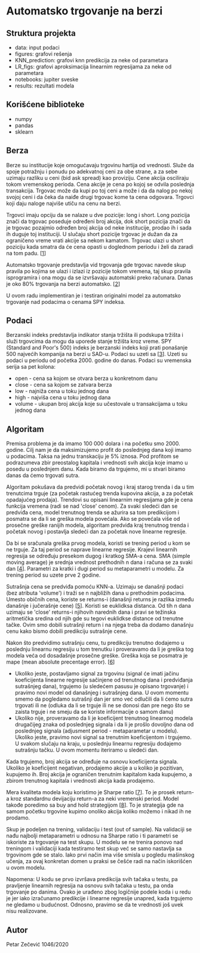 # Automatsko trgovanje na berzi

## Struktura projekta

- data: input podaci
- figures: grafovi rešenja
- KNN_prediction: grafovi knn predikcija za neke od parametara
- LR_figs: grafovi aproksimacija linearnim regresijama za neke od parametara
- notebooks: jupiter sveske
- results: rezultati modela

## Korišćene biblioteke

- numpy
- pandas
- sklearn

## Berza

Berze su institucije koje omogućavaju trgovinu hartija od vrednosti. Služe da spoje potražnju i ponudu po adekvatnoj ceni za obe strane, a za sebe uzimaju razliku u ceni (bid ask spread) kao proviziju. Cene akcija osciliraju tokom vremenskog perioda. Cena akcije je cena po kojoj se odvila poslednja transakcija. Trgovac može da kupi po toj ceni a može i da da nalog po nekoj svojoj ceni i da čeka da naiđe drugi trgovac kome ta cena odgovara. Trgovci koji daju naloge najviše utiču na cenu na berzi.

Trgovci imaju opciju da se nalaze u dve pozicije: long i short. Long pozicija znači da trgovac poseduje određeni broj akcija, dok short pozicija znači da je trgovac pozajmio određen broj akcija od neke institucije, prodao ih i sada ih duguje toj instituciji. U slučaju short pozicije trgovac je dužan da za ograničeno vreme vrati akcije sa nekom kamatom. Trgovac ulazi u short poziciju kada smatra da će cena opasti u doglednom periodu i želi da zaradi na tom padu. [[1](https://en.wikipedia.org/wiki/Stock_market)]

Automatsko trgovanje predstavlja vid trgovanja gde trgovac navede skup pravila po kojima se ulazi i izlazi iz pozicije tokom vremena, taj skup pravila isprogramira i ona mogu da se izvršavaju automatski preko računara. Danas je oko 80% trgovanja na berzi automatsko. [[2](https://www.academia.edu/28488586/Quantitative_Trading_Ernest_P_Chan)]

U ovom radu implementiran je i testiran originalni model za automatsko trgovanje nad podacima o cenama SPY indeksa.

## Podaci

Berzanski indeks predstavlja indikator stanja tržišta ili podskupa tržišta i služi trgovcima da mogu da uporede stanje tržišta kroz vreme. SPY (Standard and Poor's 500) indeks je berzanski indeks koji prati ponašanje 500 najvećih kompanija na berzi u SAD-u. Podaci su uzeti sa [[3](https://finance.yahoo.com/quote/SPY/history?p=SPY)].
Uzeti su podaci u periodu od početka 2000. godine do danas.
Podaci su vremenska serija sa pet kolona:

- open - cena sa kojom se otvara berza u konkretnom danu
- close - cena sa kojom se zatvara berza
- low - najniža cena u toku jednog dana
- high - najviša cena u toku jednog dana
- volume - ukupan broj akcija koje su učestovale u transakcijama u toku jednog dana

## Algoritam

Premisa problema je da imamo 100 000 dolara i na početku smo 2000. godine. Cilj nam je da maksimizujemo profit do poslednjeg dana koji imamo u podacima. Taksa na jednu transkaciju je 5% iznosa. Pod profitom se podrazumeva zbir preostalog kapitala i vrednosti svih akcija koje imamo u posedu u poslednjem danu. Kada biramo da trgujemo, mi u stvari biramo danas da ćemo trgovati sutra.

Algoritam pokušava da predvidi početak novog i kraj starog trenda i da u tim trenutcima trguje (za početak rastućeg trenda kupovina akcija, a za početak opadajućeg prodaja). Trendovi su opisani linearnim regresijama gde je cena funkcija vremena (radi se nad 'close' cenom). Za svaki sledeći dan se predviđa cena, model trenutnog trenda se ažurira sa tom predikcijom i posmatra se da li se greška modela povećala. Ako se povećala više od prosečne greške ranijih modela, algoritam predviđa kraj trenutnog trenda i početak novog i postavlja sledeći dan za početak nove linearne regresije.

Da bi se sračunala greška prvog modela, koristi se trening period u kom se ne trguje. Za taj period se naprave linearne regresije. Krajevi linearnih regresija se određuju presekom dugog i kratkog SMA-a cena. SMA (simple moving average) je srednja vrednost prethodnih n dana i računa se za svaki dan [[4](https://www.investopedia.com/terms/s/sma.asp#:~:text=A%20simple%20moving%20average%20is%20a%20technical%20indicator,simple%20moving%20average%20is%20used%20to%20show%20a)]. Parametri za kratki i dugi period su metaparametri u modelu. Za trening period su uzete prve 2 godine.

Sutrašnja cena se predviđa pomoću KNN-a. Uzimaju se današnji podaci (bez atributa 'volume') i traži se n najbližih dana u prethodnim podacima. Umesto običnih cena, koriste se returns-i (današnji returns je razlika između današnje i jučerašnje cene) [[5](https://www.investopedia.com/terms/r/return.asp#:~:text=A%20return%2C%20also%20known%20as%20a%20financial%20return%2C,derived%20from%20the%20ratio%20of%20profit%20to%20investment.)]. Koristi se euklidksa distanca. Od tih n dana uzimaju se 'close' returns-i njihovih narednih dana i pravi se težinska aritmetička sredina od njih gde su tegovi euklidkse distance od trenutne tačke. Ovim smo dobili sutrašnji return i na njega treba da dodamo današnju cenu kako bismo dobili predikciju sutrašnje cene.

Nakon što predvidimo sutrašnju cenu, tu predikciju trenutno dodajemo u poslednju linearnu regresiju u tom trenutku i proveravamo da li je greška tog modela veća od dosadašnje prosečne greške. Greška koja se posmatra je mape (mean absolute precentage error). [[6](https://en.wikipedia.org/wiki/Mean_absolute_percentage_error#:~:text=Mean%20absolute%20percentage%20error%20is%20commonly%20used%20as,very%20intuitive%20interpretation%20in%20terms%20of%20relative%20error.)]

- Ukoliko jeste, postavljamo signal za trgovinu (signal će imati jačinu koeficijenta linearne regresije sačinjene od trenutnog dana i predviđanja sutrašnjeg dana), trgujemo (u sledećem pasusu je opisano trgovanje) i pravimo novi model od današnjeg i sutrašnjeg dana. U ovom momentu smemo da pogledamo sutrašnji dan jer smo već odlučili da li ćemo sutra trgovati ili ne (odluka da li se trguje ili ne se donosi dan pre nego što se zaista trguje i ne smeju da se koriste informacije o samom danu)
- Ukoliko nije, proveravamo da li je koeficijent trenutnog linearnog modela drugačijeg znaka od poslednjeg signala i da li je prošlo dovoljno dana od poslednjeg signala (adjusment period - metaparametar u modelu). Ukoliko jeste, pravimo novi signal sa trenutnim koeficijentom i trgujemo. U svakom slučaju na kraju, u poslednju linearnu regresiju dodajemo sutrašnju tačku. U ovom momentu iteriramo u sledeći dan.

Kada trgujemo, broj akcija se određuje na osnovu koeficijenta signala. Ukoliko je koeficijent negativan, prodajemo akcije a u koliko je pozitivan, kupujemo ih. Broj akcija je ograničen trenutnim kapitalom kada kupujemo, a zbirom trenutnog kapitala i vrednosti akcija kada prodajemo.

Mera kvaliteta modela koju koristimo je Sharpe ratio [[7](https://www.investopedia.com/terms/s/sharperatio.asp)]. To je prosek return-a kroz standardnu devijaciju return-a za neki vremenski period. Model takođe poredimo sa buy and hold strategijom [[8](https://www.investopedia.com/terms/b/buyandhold.asp)]. To je strategija gde na samom početku trgovine kupimo onoliko akcija koliko možemo i nikad ih ne prodamo.

Skup je podeljen na trening, validaciju i test (out of sample). Na validaciji se nađu najbolji metaparametri u odnosu na Sharpe ratio i ti parametri se iskoriste za trgovanje na test skupu. U modelu se ne trenira ponovo nad treningom i validaciji kada testiramo test skup već se samo nastavlja sa trgovinom gde se stalo. Iako prvi način ima više smisla u pogledu mašinskog učenja, za ovaj konkretan domen u praksi se češće radi na način iskorišćen u ovom modelu.

Napomena: U kodu se prvo izvršava predikcija svih tačaka u testu, pa pravljenje linearnih regresija na osnovu svih tačaka u testu, pa onda trgovanje po danima. Ovako je urađeno zbog logičnije podele koda i u redu je jer iako izračunamo predikcije i linearne regresije unapred, kada trgujemo ne gledamo u budućnost. Odnosno, pravimo se da te vrednosti još uvek nisu realizovane.

## Autor

Petar Zečević 1046/2020
